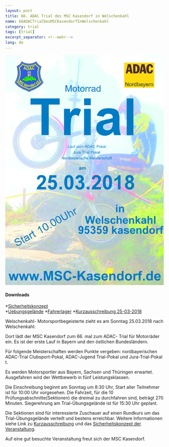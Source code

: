 ```yaml
---
layout: post
title: 66. ADAC Trial des MSC Kasendorf in Welschenkahl
name: 66ADACTrialDesMSCKasendorfInWelschenkahl
category: trial
tags: [trial]
excerpt_separator: <!--mehr-->
lang: de
---
```


![Klicken um Bild zu vergrößern](https://github.com/msc-kasendorf/docker/blob/master/docs/download/Plakat_25_03_18.jpg?raw=true)


#### Downloads

*[Sicherheitskonzept](https://github.com/msc-kasendorf/docker/blob/master/docs/download/Sicherheitskonzept2.pdf)  
*[Uebungsgelände](https://github.com/msc-kasendorf/docker/blob/master/docs/download/bayernatlas1.pdf)
*[Fahrerlager](https://github.com/msc-kasendorf/docker/blob/master/docs/download/bayernatlas2.pdf)
*[Kurzausschreibung 25-03-2018](https://github.com/msc-kasendorf/docker/blob/master/docs/download/Kurzausschreibung_Welschenkahl_250318.pdf)


<!--mehr-->

Welschenkahl- Motorsportbegeisterte zieht es am  Sonntag 25.03.2018 nach Welschenkahl:

Dort lädt der MSC Kasendorf zum 66. mal zum ADAC- Trial für Motorräder ein.
Es ist der erste Lauf in Bayern und den östlichen Bundesländern.

Für folgende Meisterschaften werden Punkte vergeben: 
nordbayerischen ADAC-Trial Clubsport-Pokal, ADAC-Jugend Trial-Pokal und Jura-Trial-Pokal t.

Es werden Motorsportler aus Bayern, Sachsen und Thüringen erwartet. Ausgefahren wird der Wettbewerb in fünf Leistungsklassen.

Die Einschreibung beginnt am Sonntag um 8:30 Uhr, Start aller Teilnehmer ist für 10:00 Uhr vorgesehen.
Die Fahrzeit, für die 10 Prüfungsabschnitte(Sektionen) die dreimal zu durchfahren sind, beträgt 270 Minuten.
Siegerehrung am Trial-Übungsgelände ist für 15:30 Uhr geplant.


Die Sektionen sind für interessierte Zuschauer auf einen Rundkurs um das Trial-Übungsgelände verteilt und bestens erreichbar.
Weitere Informationen siehe Link zu [Kurzausschreibung](https://github.com/msc-kasendorf/docker/blob/master/docs/download/Kurzausschreibung_Welschenkahl_250318.pdf) und das [Sicherheitskonzept der Veranstaltung](https://github.com/msc-kasendorf/docker/blob/master/docs/download/Sicherheitskonzept2.pdf).

Auf eine gut besuchte Veranstaltung freut sich der MSC Kasendorf.

